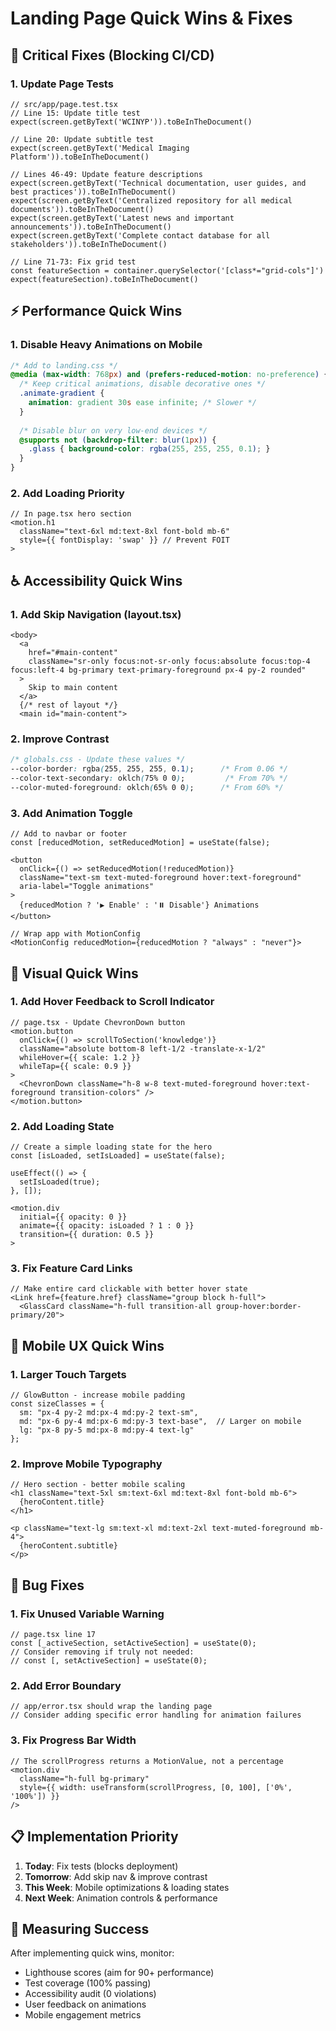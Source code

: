 # Landing Page Quick Wins & Fixes

## 🚨 Critical Fixes (Blocking CI/CD)

### 1. Update Page Tests
```tsx
// src/app/page.test.tsx
// Line 15: Update title test
expect(screen.getByText('WCINYP')).toBeInTheDocument()

// Line 20: Update subtitle test  
expect(screen.getByText('Medical Imaging Platform')).toBeInTheDocument()

// Lines 46-49: Update feature descriptions
expect(screen.getByText('Technical documentation, user guides, and best practices')).toBeInTheDocument()
expect(screen.getByText('Centralized repository for all medical documents')).toBeInTheDocument()
expect(screen.getByText('Latest news and important announcements')).toBeInTheDocument()
expect(screen.getByText('Complete contact database for all stakeholders')).toBeInTheDocument()

// Line 71-73: Fix grid test
const featureSection = container.querySelector('[class*="grid-cols"]')
expect(featureSection).toBeInTheDocument()
```

## ⚡ Performance Quick Wins

### 1. Disable Heavy Animations on Mobile
```css
/* Add to landing.css */
@media (max-width: 768px) and (prefers-reduced-motion: no-preference) {
  /* Keep critical animations, disable decorative ones */
  .animate-gradient { 
    animation: gradient 30s ease infinite; /* Slower */
  }
  
  /* Disable blur on very low-end devices */
  @supports not (backdrop-filter: blur(1px)) {
    .glass { background-color: rgba(255, 255, 255, 0.1); }
  }
}
```

### 2. Add Loading Priority
```tsx
// In page.tsx hero section
<motion.h1 
  className="text-6xl md:text-8xl font-bold mb-6"
  style={{ fontDisplay: 'swap' }} // Prevent FOIT
>
```

## ♿ Accessibility Quick Wins

### 1. Add Skip Navigation (layout.tsx)
```tsx
<body>
  <a 
    href="#main-content" 
    className="sr-only focus:not-sr-only focus:absolute focus:top-4 focus:left-4 bg-primary text-primary-foreground px-4 py-2 rounded"
  >
    Skip to main content
  </a>
  {/* rest of layout */}
  <main id="main-content">
```

### 2. Improve Contrast
```css
/* globals.css - Update these values */
--color-border: rgba(255, 255, 255, 0.1);      /* From 0.06 */
--color-text-secondary: oklch(75% 0 0);         /* From 70% */
--color-muted-foreground: oklch(65% 0 0);      /* From 60% */
```

### 3. Add Animation Toggle
```tsx
// Add to navbar or footer
const [reducedMotion, setReducedMotion] = useState(false);

<button
  onClick={() => setReducedMotion(!reducedMotion)}
  className="text-sm text-muted-foreground hover:text-foreground"
  aria-label="Toggle animations"
>
  {reducedMotion ? '▶️ Enable' : '⏸️ Disable'} Animations
</button>

// Wrap app with MotionConfig
<MotionConfig reducedMotion={reducedMotion ? "always" : "never"}>
```

## 🎨 Visual Quick Wins

### 1. Add Hover Feedback to Scroll Indicator
```tsx
// page.tsx - Update ChevronDown button
<motion.button
  onClick={() => scrollToSection('knowledge')}
  className="absolute bottom-8 left-1/2 -translate-x-1/2"
  whileHover={{ scale: 1.2 }}
  whileTap={{ scale: 0.9 }}
>
  <ChevronDown className="h-8 w-8 text-muted-foreground hover:text-foreground transition-colors" />
</motion.button>
```

### 2. Add Loading State
```tsx
// Create a simple loading state for the hero
const [isLoaded, setIsLoaded] = useState(false);

useEffect(() => {
  setIsLoaded(true);
}, []);

<motion.div
  initial={{ opacity: 0 }}
  animate={{ opacity: isLoaded ? 1 : 0 }}
  transition={{ duration: 0.5 }}
>
```

### 3. Fix Feature Card Links
```tsx
// Make entire card clickable with better hover state
<Link href={feature.href} className="group block h-full">
  <GlassCard className="h-full transition-all group-hover:border-primary/20">
```

## 📱 Mobile UX Quick Wins

### 1. Larger Touch Targets
```tsx
// GlowButton - increase mobile padding
const sizeClasses = {
  sm: "px-4 py-2 md:px-4 md:py-2 text-sm",
  md: "px-6 py-4 md:px-6 md:py-3 text-base",  // Larger on mobile
  lg: "px-8 py-5 md:px-8 md:py-4 text-lg"
};
```

### 2. Improve Mobile Typography
```tsx
// Hero section - better mobile scaling
<h1 className="text-5xl sm:text-6xl md:text-8xl font-bold mb-6">
  {heroContent.title}
</h1>

<p className="text-lg sm:text-xl md:text-2xl text-muted-foreground mb-4">
  {heroContent.subtitle}
</p>
```

## 🐛 Bug Fixes

### 1. Fix Unused Variable Warning
```tsx
// page.tsx line 17
const [_activeSection, setActiveSection] = useState(0);
// Consider removing if truly not needed:
// const [, setActiveSection] = useState(0);
```

### 2. Add Error Boundary
```tsx
// app/error.tsx should wrap the landing page
// Consider adding specific error handling for animation failures
```

### 3. Fix Progress Bar Width
```tsx
// The scrollProgress returns a MotionValue, not a percentage
<motion.div 
  className="h-full bg-primary"
  style={{ width: useTransform(scrollProgress, [0, 100], ['0%', '100%']) }}
/>
```

## 📋 Implementation Priority

1. **Today**: Fix tests (blocks deployment)
2. **Tomorrow**: Add skip nav & improve contrast
3. **This Week**: Mobile optimizations & loading states
4. **Next Week**: Animation controls & performance

## 🎯 Measuring Success

After implementing quick wins, monitor:
- Lighthouse scores (aim for 90+ performance)
- Test coverage (100% passing)
- Accessibility audit (0 violations)
- User feedback on animations
- Mobile engagement metrics